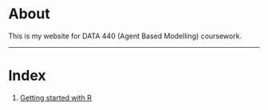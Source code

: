 # About

 This is my website for DATA 440 (Agent Based Modelling) coursework.
 
 -------

# Index

1. [Getting started with R](getting_started_w_r.html) 

